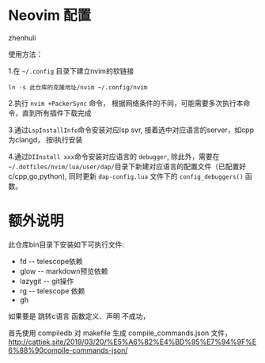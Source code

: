 # Neovim 配置

zhenhuli

使用方法：

1.在 `~/.config` 目录下建立nvim的软链接
  ```shell
  ln -s 此仓库的克隆地址/nvim ~/.config/nvim
  ```
2.执行 `nvim +PackerSync` 命令， 根据网络条件的不同，可能需要多次执行本命令，直到所有插件下载完成

3.通过`LspInstallInfo`命令安装对应lsp svr, 接着选中对应语言的server，如cpp为clangd， 按i执行安装

4.通过`DIInstall xxx`命令安装对应语言的 `debugger`, 除此外，需要在 `~/.dotfiles/nvim/lua/user/dap/`目录下新建对应语言的配置文件（已配置好c/cpp,go,python), 同时更新 `dap-config.lua` 文件下的 `config_debuggers()` 函数。



# 额外说明

此仓库bin目录下安装如下可执行文件:
- fd          -- telescope依赖
- glow        -- markdown预览依赖
- lazygit     -- git操作
- rg          -- telescope 依赖
- gh


如果要是 跳转c语言 函数定义、声明 不成功，

首先使用 compiledb 对 makefile 生成 compile_commands.json 文件，http://cattiek.site/2019/03/20/%E5%A6%82%E4%BD%95%E7%94%9F%E6%88%90compile-commands-json/




